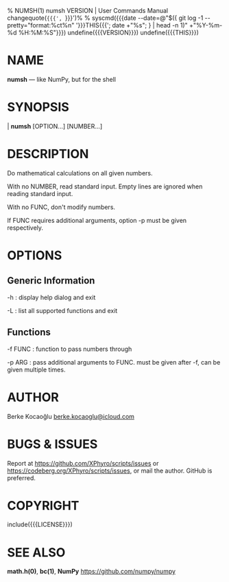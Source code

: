 % NUMSH(1) numsh VERSION | User Commands Manual
changequote(`{{{', `}}}')%
% syscmd({{{date --date=@"$({ git log -1 --pretty="format:%ct%n" '}}}THIS{{{'; date +"%s"; } | head -n 1)" +"%Y-%m-%d %H:%M:%S"}}})
undefine({{{VERSION}}})
undefine({{{THIS}}})

# NAME

**numsh** — like NumPy, but for the shell

# SYNOPSIS

| **numsh** \[OPTION...\] \[NUMBER...\]

# DESCRIPTION

Do mathematical calculations on all given numbers.

With no NUMBER, read standard input. Empty lines are ignored when reading
standard input.

With no FUNC, don't modify numbers.

If FUNC requires additional arguments, option -p must be given respectively.

# OPTIONS

## Generic Information

-h
: display help dialog and exit

-L
: list all supported functions and exit

## Functions

-f FUNC
: function to pass numbers through

-p ARG
: pass additional arguments to FUNC. must be given after -f, can be given
multiple times.

# AUTHOR

Berke Kocaoğlu <berke.kocaoglu@icloud.com>

# BUGS & ISSUES

Report at <https://github.com/XPhyro/scripts/issues> or
<https://codeberg.org/XPhyro/scripts/issues>, or mail the author.
GitHub is preferred.

# COPYRIGHT

include({{{LICENSE}}})

# SEE ALSO

**math.h(0)**, **bc(1)**, **NumPy** <https://github.com/numpy/numpy>
